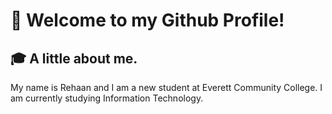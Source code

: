 # 👋 Welcome to my Github Profile!

## 🎓 A little about me.
My name is Rehaan and I am a new student at Everett Community College. I am currently studying Information Technology.

<!--
**r-h-aria/r-h-aria** is a ✨ _special_ ✨ repository because its `README.md` (this file) appears on your GitHub profile.

Here are some ideas to get you started:

- 🔭 I’m currently working on ...
- 🌱 I’m currently learning ...
- 👯 I’m looking to collaborate on ...
- 🤔 I’m looking for help with ...
- 💬 Ask me about ...
- 📫 How to reach me: ...
- 😄 Pronouns: ...
- ⚡ Fun fact: ...
-->
